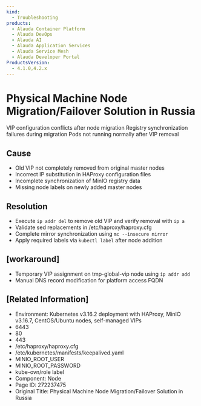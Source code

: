 ```yaml
---
kind:
  - Troubleshooting
products:
  - Alauda Container Platform
  - Alauda DevOps
  - Alauda AI
  - Alauda Application Services
  - Alauda Service Mesh
  - Alauda Developer Portal
ProductsVersion:
  - 4.1.0,4.2.x
---
```

<!-- A type of document that involves encountering a fault, diagnosing it, performing root cause analysis, and providing solutions. -->

# Physical Machine Node Migration/Failover Solution in Russia

VIP configuration conflicts after node migration Registry synchronization failures during migration Pods not running normally after VIP removal

## Cause
- Old VIP not completely removed from original master nodes
- Incorrect IP substitution in HAProxy configuration files
- Incomplete synchronization of MinIO registry data
- Missing node labels on newly added master nodes

## Resolution
- Execute `ip addr del` to remove old VIP and verify removal with `ip a`
- Validate sed replacements in /etc/haproxy/haproxy.cfg
- Complete mirror synchronization using `mc --insecure mirror`
- Apply required labels via `kubectl label` after node addition

## [workaround]
- Temporary VIP assignment on tmp-global-vip node using `ip addr add`
- Manual DNS record modification for platform access FQDN

## [Related Information]
- Environment: Kubernetes v3.16.2 deployment with HAProxy, MinIO v3.16.7, CentOS/Ubuntu nodes, self-managed VIPs
- 6443
- 80
- 443
- /etc/haproxy/haproxy.cfg
- /etc/kubernetes/manifests/keepalived.yaml
- MINIO_ROOT_USER
- MINIO_ROOT_PASSWORD
- kube-ovn/role label
- Component: Node
- Page ID: 272237475
- Original Title: Physical Machine Node Migration/Failover Solution in Russia
